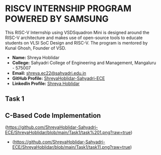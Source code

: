 # RISCV INTERNSHIP PROGRAM POWERED BY SAMSUNG 
This RISC-V Internship using VSDSquadron Mini is designed around the RISC-V architecture and makes use of open-source tools to educate students on VLSI SoC Design and RISC-V. The program is mentored by Kunal Ghosh, Founder of VSD.


- **Name:** Shreya Hoblidar 
- **College:** Sahyadri College of Engineering and Management, Mangaluru - 575007  
- **Email:** [shreya.ec22@sahyadri.edu.in](mailto:shreya.ec22@sahyadri.edu.in)  
- **GitHub Profile:** [ShreyaHoblidar-Sahyadri-ECE](https://github.com/ShreyaHoblidar-Sahyadri-ECE)  
- **LinkedIn Profile:** [Shreya Hoblidar](https://www.linkedin.com/in/shreyahoblidar/)

## Task 1
## C-Based Code Implementation

(https://github.com/ShreyaHoblidar-Sahyadri-ECE/ShreyaHoblidar/blob/main/Task1/task%201.png?raw=true)
- (https://github.com/ShreyaHoblidar-Sahyadri-ECE/ShreyaHoblidar/blob/main/Task1/task11.png?raw=true)
